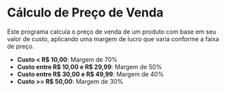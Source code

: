 # Cálculo de Preço de Venda

Este programa calcula o preço de venda de um produto com base em seu valor de custo, aplicando uma margem de lucro que varia conforme a faixa de preço.

- **Custo < R$ 10,00**: Margem de 70%
- **Custo entre R$ 10,00 e R$ 29,99**: Margem de 50%
- **Custo entre R$ 30,00 e R$ 49,99**: Margem de 40%
- **Custo >= R$ 50,00**: Margem de 30%